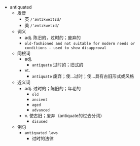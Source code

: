 - antiquated
  - 发音
    - 英 `/'æntɪkweɪtɪd/`
    - 美 `/'æntɪkwetɪd/`
  - 词义
    - adj. 陈旧的，过时的；废弃的
    - `old-fashioned and not suitable for modern needs or conditions – used to show disapproval`
  - 同根词
    - adj.
      - `antiquate` 过时的；旧式的
    - vt.
      - `antiquate` 废弃；使…过时；使…具有古旧形式或风格
  - 近义词
    - adj. 过时的；陈旧的；年老的
      - `old`
      - `ancient`
      - `aged`
      - `advanced`
    - v. 使古旧；废弃（antiquate的过去分词）
      - `disused`
  - 例句
    - `antiquated laws`
      - 过时的法律


